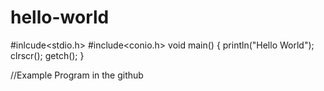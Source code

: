 # hello-world
#inlcude<stdio.h>
#include<conio.h>
void main()
{
println("Hello World");
clrscr();
getch();
}

//Example Program in the github

